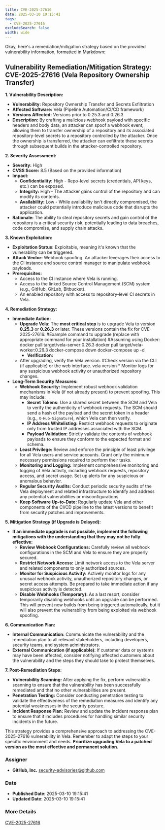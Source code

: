 ```yaml
---
title: CVE-2025-27616
date: 2025-03-10 19:15:41
tags:
  - CVE-2025-27616
excludeSearch: false
width: wide
---
```


Okay, here's a remediation/mitigation strategy based on the provided vulnerability information, formatted in Markdown:

## Vulnerability Remediation/Mitigation Strategy: CVE-2025-27616 (Vela Repository Ownership Transfer)

**1. Vulnerability Description:**

*   **Vulnerability:** Repository Ownership Transfer and Secrets Exfiltration
*   **Affected Software:** Vela (Pipeline Automation/CI/CD framework)
*   **Versions Affected:** Versions prior to 0.25.3 and 0.26.3
*   **Description:**  By crafting a malicious webhook payload with specific headers and body data, an attacker can spoof a webhook event, allowing them to transfer ownership of a repository and its associated repository-level secrets to a repository controlled by the attacker.  Once the ownership is transferred, the attacker can exfiltrate these secrets through subsequent builds in the attacker-controlled repository.

**2. Severity Assessment:**

*   **Severity:** High
*   **CVSS Score:** 8.5 (Based on the provided information)
*   **Impact:**
    *   **Confidentiality:** High - Repo-level secrets (credentials, API keys, etc.) can be exposed.
    *   **Integrity:** High - The attacker gains control of the repository and can modify its contents.
    *   **Availability:** Low -  While availability isn't directly compromised, the attacker could potentially introduce malicious code that disrupts the application.
*   **Rationale:** The ability to steal repository secrets and gain control of the repository is a critical security risk, potentially leading to data breaches, code compromise, and supply chain attacks.

**3. Known Exploitation:**

*   **Exploitation Status:**  Exploitable, meaning it's known that the vulnerability can be triggered.
*   **Attack Vector:** Webhook spoofing. An attacker leverages their access to the CI instance and source control manager to manipulate webhook payloads.
*   **Prerequisites:**
    *   Access to the CI instance where Vela is running.
    *   Access to the linked Source Control Management (SCM) system (e.g., GitHub, GitLab, Bitbucket).
    *   An enabled repository with access to repository-level CI secrets in Vela.

**4. Remediation Strategy:**

*   **Immediate Action:**
    *   **Upgrade Vela:**  The **most critical step** is to upgrade Vela to version **0.25.3** or **0.26.3** or later.  These versions contain the fix for CVE-2025-27616.
                #Example command to upgrade (replace with appropriate command for your installation)
        #Assuming using Docker:
        docker pull target/vela-server:0.26.3
        docker pull target/vela-worker:0.26.3
        docker-compose down
        docker-compose up -d
        *   **Verification:**
    *   After upgrading, verify the Vela version.
                #Check version via the CLI (if applicable) or the web interface.
        vela version
            *   Monitor logs for any suspicious webhook activity or unauthorized repository changes.
*   **Long-Term Security Measures:**
    *   **Webhook Security:** Implement robust webhook validation mechanisms in Vela (if not already present) to prevent spoofing. This may include:
        *   **Secret Tokens:**  Use a shared secret between the SCM and Vela to verify the authenticity of webhook requests. The SCM should send a hash of the payload and the secret token in a header (e.g., `X-Hub-Signature`), which Vela can then verify.
        *   **IP Address Whitelisting:** Restrict webhook requests to originate only from trusted IP addresses associated with the SCM.
        *   **Payload Validation:**  Strictly validate the contents of webhook payloads to ensure they conform to the expected format and schema.
    *   **Least Privilege:**  Review and enforce the principle of least privilege for all Vela users and service accounts.  Grant only the minimum necessary permissions required to perform their tasks.
    *   **Monitoring and Logging:**  Implement comprehensive monitoring and logging of Vela activity, including webhook requests, repository access, and secret usage.  Set up alerts for any suspicious or anomalous behavior.
    *   **Regular Security Audits:**  Conduct periodic security audits of the Vela deployment and related infrastructure to identify and address any potential vulnerabilities or misconfigurations.
    *   **Keep Software Up-to-Date:** Regularly update Vela and other components of the CI/CD pipeline to the latest versions to benefit from security patches and improvements.

**5. Mitigation Strategy (if Upgrade is Delayed):**

*   **If an immediate upgrade is not possible, implement the following mitigations with the understanding that they may not be fully effective:**
    *   **Review Webhook Configurations:** Carefully review all webhook configurations in the SCM and Vela to ensure they are properly secured.
    *   **Restrict Network Access:** Limit network access to the Vela server and related components to only authorized sources.
    *   **Monitor for Suspicious Activity:**  Actively monitor logs for any unusual webhook activity, unauthorized repository changes, or secret access attempts.  Be prepared to take immediate action if any suspicious activity is detected.
    *   **Disable Webhooks (Temporary):**  As a last resort, consider temporarily disabling webhooks until an upgrade can be performed.  This will prevent new builds from being triggered automatically, but it will also prevent the vulnerability from being exploited via webhook spoofing.

**6. Communication Plan:**

*   **Internal Communication:**  Communicate the vulnerability and the remediation plan to all relevant stakeholders, including developers, security teams, and system administrators.
*   **External Communication (if applicable):**  If customer data or systems may have been affected, consider notifying affected customers about the vulnerability and the steps they should take to protect themselves.

**7. Post-Remediation Steps:**

*   **Vulnerability Scanning:** After applying the fix, perform vulnerability scanning to ensure that the vulnerability has been successfully remediated and that no other vulnerabilities are present.
*   **Penetration Testing:** Consider conducting penetration testing to validate the effectiveness of the remediation measures and identify any potential weaknesses in the security posture.
*   **Incident Response Plan:** Review and update the incident response plan to ensure that it includes procedures for handling similar security incidents in the future.

This strategy provides a comprehensive approach to addressing the CVE-2025-27616 vulnerability in Vela. Remember to adapt the steps to your specific environment and needs.  **Prioritize upgrading Vela to a patched version as the most effective and permanent solution.**

### Assigner
- **GitHub, Inc.** <security-advisories@github.com>

### Date
- **Published Date**: 2025-03-10 19:15:41
- **Updated Date**: 2025-03-10 19:15:41

### More Details
[CVE-2025-27616](https://www.cvedetails.com/cve/CVE-2025-27616)